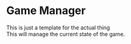 # Game Manager
This is just a template for the actual thing  
This will manage the current state of the game.
